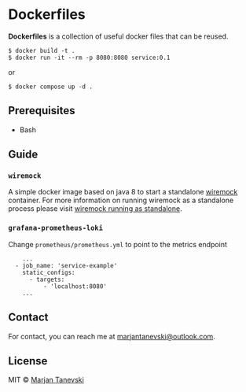 # Dockerfiles
**Dockerfiles** is a collection of useful docker files that can be reused. 

```
$ docker build -t .
$ docker run -it --rm -p 8080:8080 service:0.1
```

or

```
$ docker compose up -d .
```

## Prerequisites
* Bash

## Guide

### `wiremock`

A simple docker image based on java 8 to start a standalone [wiremock](http://wiremock.org/) container. For more information on running wiremock as a standalone process please visit [wiremock running as standalone](http://wiremock.org/docs/running-standalone/).

### `grafana-prometheus-loki` 

Change `prometheus/prometheus.yml` to point to the metrics endpoint

```
    ...
  - job_name: 'service-example'
    static_configs:
      - targets:
          - 'localhost:8080'
    ...
```


## Contact

For contact, you can reach me at [marjantanevski@outlook.com](marjantanevski@outlook.com).

## License

MIT © [Marjan Tanevski](marjantanevski@outlook.com)
